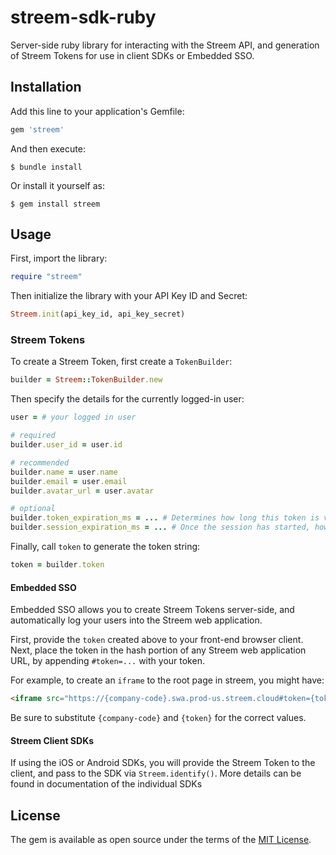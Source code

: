 # streem-sdk-ruby

Server-side ruby library for interacting with the Streem API, and generation of Streem Tokens for use in client SDKs or Embedded SSO.

## Installation

Add this line to your application's Gemfile:

```ruby
gem 'streem'
```

And then execute:

    $ bundle install

Or install it yourself as:

    $ gem install streem

## Usage

First, import the library:

```ruby
require "streem"
```

Then initialize the library with your API Key ID and Secret:

```ruby
Streem.init(api_key_id, api_key_secret)
```

### Streem Tokens

To create a Streem Token, first create a `TokenBuilder`:

```ruby
builder = Streem::TokenBuilder.new
```

Then specify the details for the currently logged-in user:
```ruby
user = # your logged in user

# required
builder.user_id = user.id

# recommended
builder.name = user.name
builder.email = user.email
builder.avatar_url = user.avatar

# optional
builder.token_expiration_ms = ... # Determines how long this token is valid for starting a session (default 5 minutes)
builder.session_expiration_ms = ... # Once the session has started, how long can the user remain logged in (default 4 hours)
```

Finally, call `token` to generate the token string:
```ruby
token = builder.token
```

#### Embedded SSO

Embedded SSO allows you to create Streem Tokens server-side, and automatically log your users into the Streem web application.

First, provide the `token` created above to your front-end browser client.  Next, place the token in the hash portion of any Streem web application URL,
by appending `#token=...` with your token.

For example, to create an `iframe` to the root page in streem, you might have:

```html
<iframe src="https://{company-code}.swa.prod-us.streem.cloud#token={token}"/>
```

Be sure to substitute `{company-code}` and `{token}` for the correct values.

#### Streem Client SDKs

If using the iOS or Android SDKs, you will provide the Streem Token to the client, and pass to the SDK via `Streem.identify()`.  More
details can be found in documentation of the individual SDKs

## License

The gem is available as open source under the terms of the [MIT License](https://opensource.org/licenses/MIT).
